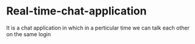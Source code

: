 # Real-time-chat-application
It is a chat application in which in a perticular time we can talk each other on the same login
